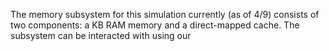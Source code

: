 The memory subsystem for this simulation currently (as of 4/9) consists of two components: a <??> KB RAM memory and a direct-mapped cache.
The subsystem can be interacted with using our 
